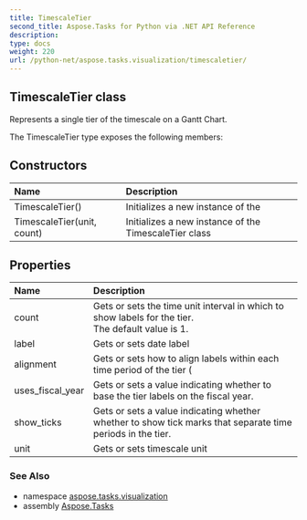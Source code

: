 ```yaml
---
title: TimescaleTier
second_title: Aspose.Tasks for Python via .NET API Reference
description: 
type: docs
weight: 220
url: /python-net/aspose.tasks.visualization/timescaletier/
---
```


## TimescaleTier class

Represents a single tier of the timescale on a Gantt Chart.

The TimescaleTier type exposes the following members:
## Constructors
| Name | Description |
| :- | :- |
|TimescaleTier()|Initializes a new instance of the|
|TimescaleTier(unit, count)|Initializes a new instance of the TimescaleTier class|
## Properties
| Name | Description |
| :- | :- |
|count|Gets or sets the time unit interval in which to show labels for the tier.<br/>            The default value is 1.|
|label|Gets or sets date label|
|alignment|Gets or sets how to align labels within each time period of the tier (|
|uses_fiscal_year|Gets or sets a value indicating whether to base the tier labels on the fiscal year.|
|show_ticks|Gets or sets a value indicating whether whether to show tick marks that separate time periods in the tier.|
|unit|Gets or sets timescale unit|

### See Also

* namespace [aspose.tasks.visualization](/tasks/python-net/aspose.tasks.visualization/)
* assembly [Aspose.Tasks](/tasks/python-net/)

